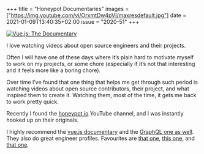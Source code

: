 +++
title       = "Honeypot Documentaries"
images      = ["https://img.youtube.com/vi/OrxmtDw4pVI/maxresdefault.jpg"]
date        = 2021-01-09T13:40:35+02:00
issue       = "2020-51"
+++

[![Vue.js: The Documentary](https://img.youtube.com/vi/OrxmtDw4pVI/maxresdefault.jpg)](https://www.youtube.com/watch?v=OrxmtDw4pVI)

I love watching videos about open source engineers and their projects.

Often I will have one of these days where it’s plain hard to motivate myself to work on my projects, or some chore (especially if it’s not that interesting and it feels more like a boring chore).

Over time I’ve found that one thing that helps me get through such period is watching videos about open source contributors, their project, and what inspired them to create it. Watching them, most of the time, it gets me back to work pretty quick.

Recently I found the [honeypot.io](https://www.honeypot.io) YouTube channel, and I was instantly hooked up on their originals.

I highly recommend the [vue.js documentary](https://www.youtube.com/watch?v=OrxmtDw4pVI) and the [GraphQL one as well](https://www.youtube.com/watch?v=783ccP__No8). They also do great engineer profiles. Favourites are [that one](https://www.youtube.com/watch?v=H6tLIfPJm2w), [this one](https://www.youtube.com/watch?v=ifq3xhik8tE), and [that one](https://www.youtube.com/watch?v=FewBQhbb5PU).